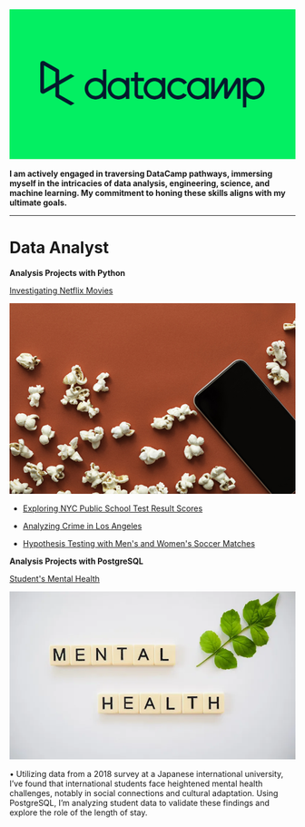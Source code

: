 <img src = 'IMG_0337.png'>


<b> I am actively engaged in traversing DataCamp pathways, immersing myself in the intricacies of data analysis, engineering, science, and machine learning. My commitment to honing these skills aligns with my ultimate goals.</b>
<hr>

# Data Analyst


<b>Analysis Projects with Python</b>



  [Investigating Netflix Movies]()

  <img src = '1d05a985-3d77-4830-9774-0a97291f0611'>

- [Exploring NYC Public School Test
Result Scores]()

- [Analyzing Crime in Los Angeles]()

- [Hypothesis Testing with Men's and Women's Soccer Matches]()

<b>Analysis Projects with PostgreSQL</b>

[Student's Mental Health](https://app.datacamp.com/workspace/w/0181b066-fca3-4299-b433-4e15e9740cf9/edit)

<img src = 'IMG_0336.webp'>

• Utilizing data from a 2018 survey at a Japanese international university, I’ve found that international students face heightened mental health challenges, notably in social connections and cultural adaptation. Using PostgreSQL, I’m analyzing student data to validate these findings and explore the role of the length of stay.
